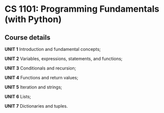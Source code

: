 # CS 1101: Programming Fundamentals (with Python)

## Course details

**UNIT 1**  Introduction and fundamental concepts;

**UNIT 2**  Variables, expressions, statements, and functions;

**UNIT 3**  Conditionals and recursion;

**UNIT 4**  Functions and return values;

**UNIT 5**  Iteration and strings;

**UNIT 6**  Lists;

**UNIT 7**  Dictionaries and tuples.